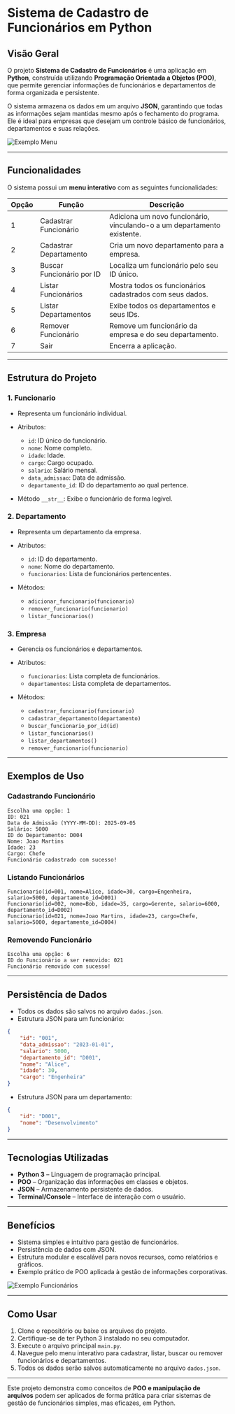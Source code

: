 # Sistema de Cadastro de Funcionários em Python

## Visão Geral

O projeto **Sistema de Cadastro de Funcionários** é uma aplicação em **Python**, construída utilizando **Programação Orientada a Objetos (POO)**, que permite gerenciar informações de funcionários e departamentos de forma organizada e persistente.

O sistema armazena os dados em um arquivo **JSON**, garantindo que todas as informações sejam mantidas mesmo após o fechamento do programa. Ele é ideal para empresas que desejam um controle básico de funcionários, departamentos e suas relações.

![Exemplo Menu](https://via.placeholder.com/600x150?text=Menu+do+Sistema)

---

## Funcionalidades

O sistema possui um **menu interativo** com as seguintes funcionalidades:

| Opção | Função                    | Descrição                                                               |
| ----- | ------------------------- | ----------------------------------------------------------------------- |
| 1     | Cadastrar Funcionário     | Adiciona um novo funcionário, vinculando-o a um departamento existente. |
| 2     | Cadastrar Departamento    | Cria um novo departamento para a empresa.                               |
| 3     | Buscar Funcionário por ID | Localiza um funcionário pelo seu ID único.                              |
| 4     | Listar Funcionários       | Mostra todos os funcionários cadastrados com seus dados.                |
| 5     | Listar Departamentos      | Exibe todos os departamentos e seus IDs.                                |
| 6     | Remover Funcionário       | Remove um funcionário da empresa e do seu departamento.                 |
| 7     | Sair                      | Encerra a aplicação.                                                    |

---

## Estrutura do Projeto

### 1. **Funcionario**

* Representa um funcionário individual.
* Atributos:

  * `id`: ID único do funcionário.
  * `nome`: Nome completo.
  * `idade`: Idade.
  * `cargo`: Cargo ocupado.
  * `salario`: Salário mensal.
  * `data_admissao`: Data de admissão.
  * `departamento_id`: ID do departamento ao qual pertence.
* Método `__str__`: Exibe o funcionário de forma legível.

### 2. **Departamento**

* Representa um departamento da empresa.
* Atributos:

  * `id`: ID do departamento.
  * `nome`: Nome do departamento.
  * `funcionarios`: Lista de funcionários pertencentes.
* Métodos:

  * `adicionar_funcionario(funcionario)`
  * `remover_funcionario(funcionario)`
  * `listar_funcionarios()`

### 3. **Empresa**

* Gerencia os funcionários e departamentos.
* Atributos:

  * `funcionarios`: Lista completa de funcionários.
  * `departamentos`: Lista completa de departamentos.
* Métodos:

  * `cadastrar_funcionario(funcionario)`
  * `cadastrar_departamento(departamento)`
  * `buscar_funcionario_por_id(id)`
  * `listar_funcionarios()`
  * `listar_departamentos()`
  * `remover_funcionario(funcionario)`

---

## Exemplos de Uso

### Cadastrando Funcionário

```
Escolha uma opção: 1
ID: 021
Data de Admissão (YYYY-MM-DD): 2025-09-05
Salário: 5000
ID do Departamento: D004
Nome: Joao Martins
Idade: 23
Cargo: Chefe
Funcionário cadastrado com sucesso!
```

### Listando Funcionários

```
Funcionario(id=001, nome=Alice, idade=30, cargo=Engenheira, salario=5000, departamento_id=D001)
Funcionario(id=002, nome=Bob, idade=35, cargo=Gerente, salario=6000, departamento_id=D002)
Funcionario(id=021, nome=Joao Martins, idade=23, cargo=Chefe, salario=5000, departamento_id=D004)
```

### Removendo Funcionário

```
Escolha uma opção: 6
ID do Funcionário a ser removido: 021
Funcionário removido com sucesso!
```

---

## Persistência de Dados

* Todos os dados são salvos no arquivo `dados.json`.
* Estrutura JSON para um funcionário:

```json
{
    "id": "001",
    "data_admissao": "2023-01-01",
    "salario": 5000,
    "departamento_id": "D001",
    "nome": "Alice",
    "idade": 30,
    "cargo": "Engenheira"
}
```

* Estrutura JSON para um departamento:

```json
{
    "id": "D001",
    "nome": "Desenvolvimento"
}
```

---

## Tecnologias Utilizadas

* **Python 3** – Linguagem de programação principal.
* **POO** – Organização das informações em classes e objetos.
* **JSON** – Armazenamento persistente de dados.
* **Terminal/Console** – Interface de interação com o usuário.

---

## Benefícios

* Sistema simples e intuitivo para gestão de funcionários.
* Persistência de dados com JSON.
* Estrutura modular e escalável para novos recursos, como relatórios e gráficos.
* Exemplo prático de POO aplicada à gestão de informações corporativas.

![Exemplo Funcionários](https://via.placeholder.com/600x200?text=Lista+de+Funcionários)

---

## Como Usar

1. Clone o repositório ou baixe os arquivos do projeto.
2. Certifique-se de ter Python 3 instalado no seu computador.
3. Execute o arquivo principal `main.py`.
4. Navegue pelo menu interativo para cadastrar, listar, buscar ou remover funcionários e departamentos.
5. Todos os dados serão salvos automaticamente no arquivo `dados.json`.

---

Este projeto demonstra como conceitos de **POO e manipulação de arquivos** podem ser aplicados de forma prática para criar sistemas de gestão de funcionários simples, mas eficazes, em Python.
